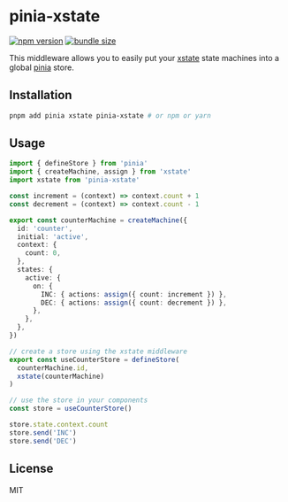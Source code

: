 # pinia-xstate

[![npm version](https://badge.fury.io/js/pinia-xstate.svg)](https://badge.fury.io/js/pinia-xstate)
[![bundle size](https://badgen.net/bundlephobia/minzip/pinia-xstate)](https://bundlephobia.com/result?p=pinia-xstate)

This middleware allows you to easily put your [xstate](https://github.com/statelyai/xstate) state machines into a global [pinia](https://pinia.esm.dev/) store.

## Installation

```bash
pnpm add pinia xstate pinia-xstate # or npm or yarn
```

## Usage

```ts
import { defineStore } from 'pinia'
import { createMachine, assign } from 'xstate'
import xstate from 'pinia-xstate'

const increment = (context) => context.count + 1
const decrement = (context) => context.count - 1

export const counterMachine = createMachine({
  id: 'counter',
  initial: 'active',
  context: {
    count: 0,
  },
  states: {
    active: {
      on: {
        INC: { actions: assign({ count: increment }) },
        DEC: { actions: assign({ count: decrement }) },
      },
    },
  },
})

// create a store using the xstate middleware
export const useCounterStore = defineStore(
  counterMachine.id,
  xstate(counterMachine)
)

// use the store in your components
const store = useCounterStore()

store.state.context.count
store.send('INC')
store.send('DEC')
```

## License

MIT
